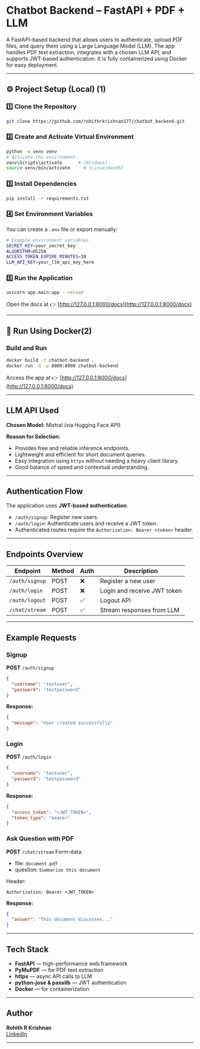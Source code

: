 # Chatbot Backend – FastAPI + PDF + LLM

A FastAPI-based backend that allows users to authenticate, upload PDF files, and query them using a Large Language Model (LLM). The app handles PDF text extraction, integrates with a chosen LLM API, and supports JWT-based authentication. It is fully containerized using Docker for easy deployment.

---

## ⚙️ Project Setup (Local) (1)

### 1️⃣ Clone the Repository
```bash
git clone https://github.com/rohithrkrishnan177/chatbot_backend.git
```

### 2️⃣ Create and Activate Virtual Environment
```bash
python -m venv venv
# Activate the environment
venv\Scripts\activate      # (Windows)
source venv/bin/activate     # (Linux/macOS)
```

### 3️⃣ Install Dependencies
```bash
pip install -r requirements.txt
```

### 4️⃣ Set Environment Variables
You can create a `.env` file or export manually:
```bash
# Example environment variables
SECRET_KEY=your_secret_key
ALGORITHM=HS256
ACCESS_TOKEN_EXPIRE_MINUTES=30
LLM_API_KEY=your_llm_api_key_here
```

### 5️⃣ Run the Application
```bash
uvicorn app.main:app --reload
```
Open the docs at 👉 [http://127.0.0.1:8000/docs](http://127.0.0.1:8000/docs)

---

## 🐳 Run Using Docker(2)

### Build and Run
```bash
docker build -t chatbot-backend .
docker run -d -p 8000:8000 chatbot-backend
```

Access the app at 👉 [http://127.0.0.1:8000/docs](http://127.0.0.1:8000/docs)

---

## LLM API Used

**Chosen Model:** Mistral (via Hugging Face API)

**Reason for Selection:**
- Provides free and reliable inference endpoints.
- Lightweight and efficient for short document queries.
- Easy integration using `httpx` without needing a heavy client library.
- Good balance of speed and contextual understanding.

---

## Authentication Flow

The application uses **JWT-based authentication**.  
- `/auth/signup`: Register new users.  
- `/auth/login`: Authenticate users and receive a JWT token.  
- Authenticated routes require the `Authorization: Bearer <token>` header.

---

## Endpoints Overview

| Endpoint       | Method | Auth | Description |
|----------------|--------|------|--|
| `/auth/signup` | POST | ❌ | Register a new user |
| `/auth/login`  | POST | ❌ | Login and receive JWT token |
| `/auth/logout` | POST | ✅ | Logout API |
| `/chat/stream` | POST | ✅ | Stream responses from LLM |

---

## Example Requests

### Signup
**POST** `/auth/signup`
```json
{
  "username": "testuser",
  "password": "testpassword"
}
```
**Response:**
```json
{
  "message": "User created successfully"
}
```

### Login
**POST** `/auth/login`
```json
{
  "username": "testuser",
  "password": "testpassword"
}
```
**Response:**
```json
{
  "access_token": "<JWT_TOKEN>",
  "token_type": "bearer"
}
```

### Ask Question with PDF
**POST** `/chat/stream`
Form-data:
- file: `document.pdf`
- question: `Summarize this document`

Header:
```
Authorization: Bearer <JWT_TOKEN>
```

**Response:**
```json
{
  "answer": "This document discusses..."
}
```

---

## Tech Stack

- **FastAPI** — high-performance web framework  
- **PyMuPDF** — for PDF text extraction  
- **httpx** — async API calls to LLM  
- **python-jose & passlib** — JWT authentication  
- **Docker** — for containerization  

---

## Author

**Rohith R Krishnan**  
[LinkedIn](https://www.linkedin.com/in/rohith-krishnan-32a758199/)

---
